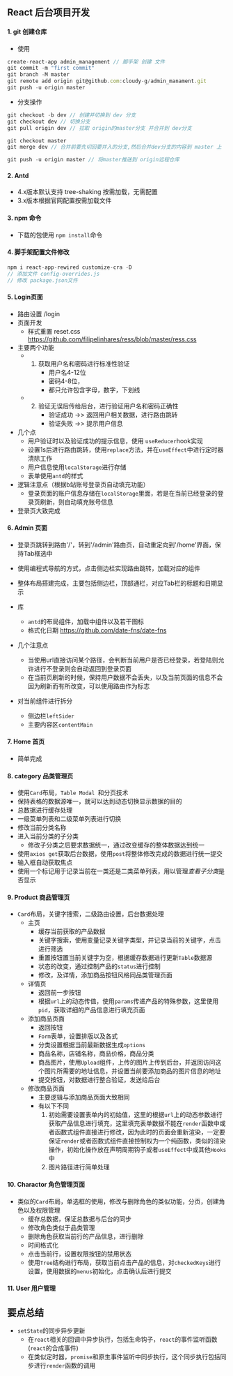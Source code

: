## React 后台项目开发

#### 1. git 创建仓库

- 使用

```js
create-react-app admin_management // 脚手架 创建 文件
git commit -m "first commit"
git branch -M master
git remote add origin git@github.com:cloudy-g/admin_manament.git
git push -u origin master
```

- 分支操作

```js
git checkout -b dev // 创建并切换到 dev 分支
git checkout dev // 切换分支
git pull origin dev // 拉取 origin的master分支 并合并到 dev分支

git checkout master
git merge dev // 合并前要先切回要并入的分支,然后合并dev分支的内容到 master 上 

git push -u origin master // 将master推送到 origin远程仓库
```

#### 2. Antd

- 4.x版本默认支持 tree-shaking 按需加载，无需配置
- 3.x版本根据官网配置按需加载文件

#### 3. npm 命令

- 下载的包使用 `npm install`命令 

#### 4. 脚手架配置文件修改

```js
npm i react-app-rewired customize-cra -D
// 添加文件 config-overrides.js
// 修改 package.json文件
```

#### 5. Login页面 

- 路由设置 /login
- 页面开发
  - 样式重置 reset.css https://github.com/filipelinhares/ress/blob/master/ress.css
- 主要两个功能
  - 1. 获取用户名和密码进行标准性验证
       - 用户名4-12位
       - 密码4-8位，
       - 都只允许包含字母，数字，下划线
  - 2. 验证无误后传给后台，进行验证用户名和密码正确性
       - 验证成功 ->>  返回用户相关数据，进行路由跳转
       - 验证失败 ->>  提示用户信息
- 几个点
  - 用户验证时以及验证成功的提示信息，使用 `useReducer`hook实现
  - 设置1s后进行路由跳转，使用`replace`方法，并在`useEffect`中进行定时器清除工作
  - 用户信息使用`localStorage`进行存储
  - 表单使用`antd`的样式
- 逻辑注意点（根据b站账号登录页自动填充功能）
  - 登录页面的账户信息存储在`localStorage`里面，若是在当前已经登录的登录页刷新，则自动填充账号信息
- 登录页大致完成

#### 6. Admin 页面

- 登录页跳转到路由'/'，转到'/admin'路由页，自动重定向到'/home'界面，保持Tab框选中

- 使用编程式导航的方式，点击侧边栏实现路由跳转，加载对应的组件
- 整体布局搭建完成，主要包括侧边栏，顶部通栏，对应Tab栏的标题和日期显示

- 库
  - `antd`的布局组件，加载中组件以及若干图标
  - 格式化日期 https://github.com/date-fns/date-fns

- 几个注意点
  - 当使用url直接访问某个路径，会判断当前用户是否已经登录，若登陆则允许进行不登录则会自动返回到登录页面
  - 在当前页刷新的时候，保持用户数据不会丢失，以及当前页面的信息不会因为刷新而有所改变，可以使用路由作为标志
- 对当前组件进行拆分
  - 侧边栏`leftSider`
  - 主要内容区`contentMain`

#### 7. Home 首页

- 简单完成

#### 8. category 品类管理页

- 使用`Card`布局，`Table Modal `和分页技术
- 保持表格的数据源唯一，就可以达到动态切换显示数据的目的
- 总数据进行缓存处理
- 一级菜单列表和二级菜单列表进行切换
- 修改当前分类名称
- 进入当前分类的子分类
  - 修改子分类之后要求数据统一，通过改变缓存的整体数据达到统一
- 使用`axios get`获取后台数据，使用`post`将整体修改完成的数据进行统一提交
- 输入框自动获取焦点
- 使用一个标记用于记录当前在一类还是二类菜单列表，用以管理*查看子分类*是否显示

#### 9. Product 商品管理页

- `Card`布局，关键字搜索，二级路由设置，后台数据处理	
  - 主页
    - 缓存当前获取的产品数据
    - 关键字搜索，使用变量记录关键字类型，并记录当前的关键字，点击进行筛选
    - 重置按钮置当前关键字为空，根据缓存数据进行更新`Table`数据源
    - 状态的改变，通过控制产品的`status`进行控制
    - 修改，及详情，添加商品按钮风格同品类管理页面
  - 详情页
    - 返回前一步按钮
    - 根据`url`上的动态传值，使用`params`传递产品的特殊参数，这里使用`pid`，获取详细的产品信息进行填充页面
  - 添加商品页面
    - 返回按钮
    - `Form`表单，设置排版以及各式
    - 分类设置根据当前最新数据生成`options`
    - 商品名称，店铺名称，商品价格，商品分类
    - 商品图片，使用`Upload`组件，上传的图片上传到后台，并返回访问这个图片所需要的地址信息，并设置当前要添加商品的图片信息的地址
    - 提交按钮，对数据进行整合验证，发送给后台
  - 修改商品页面
    - 主要逻辑与添加商品页面大致相同
    - 有以下不同
      1. 初始需要设置表单内的初始值，这里的根据`url`上的动态参数进行获取产品信息进行填充，这里填充表单数据不能在`render`函数中或者函数式组件直接进行修改，因为此时的页面会重新渲染，一定要保证`render`或者函数式组件直接控制权为一个纯函数，类似的渲染操作，初始化操作放在声明周期钩子或者`useEffect`中或其他`Hooks`中
      2. 图片路径进行简单处理

#### 10. Charactor 角色管理页面

- 类似的`Card`布局，单选框的使用，修改与删除角色的类似功能，分页，创建角色以及权限管理
  - 缓存总数据，保证总数据与后台的同步
  - 修改角色类似于品类管理
  - 删除角色获取当前行的产品信息，进行删除
  - 时间格式化
  - 点击当前行，设置权限按钮的禁用状态
  - 使用`Tree`结构进行布局，获取当前点击产品的信息，对`checkedKeys`进行设置，使用数据的`menus`初始化，点击确认后进行提交

#### 11. User 用户管理



## 要点总结

- `setState`的同步异步更新
  - 在`react`相关的回调中异步执行，包括生命钩子，`react`的事件监听函数(`react`的合成事件)
  - 在类似定时器，`promise`和原生事件监听中同步执行，这个同步执行包括同步进行`render`函数的调用